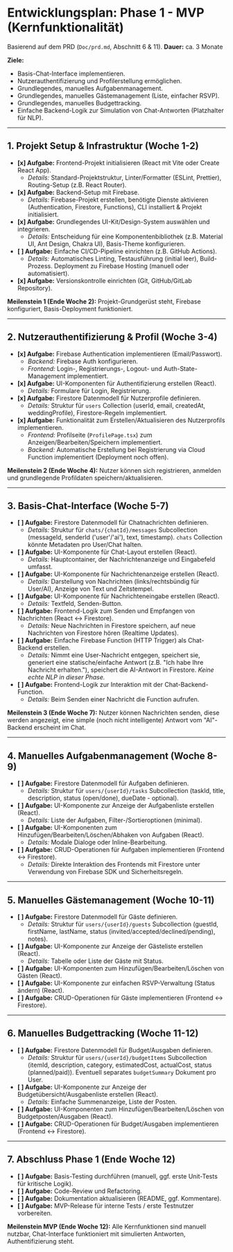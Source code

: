 # Entwicklungsplan: Phase 1 - MVP (Kernfunktionalität)

Basierend auf dem PRD (`Doc/prd.md`, Abschnitt 6 & 11).
**Dauer:** ca. 3 Monate

**Ziele:**
- Basis-Chat-Interface implementieren.
- Nutzerauthentifizierung und Profilerstellung ermöglichen.
- Grundlegendes, manuelles Aufgabenmanagement.
- Grundlegendes, manuelles Gästemanagement (Liste, einfacher RSVP).
- Grundlegendes, manuelles Budgettracking.
- Einfache Backend-Logik zur Simulation von Chat-Antworten (Platzhalter für NLP).

---

## 1. Projekt Setup & Infrastruktur (Woche 1-2)

- **[x] Aufgabe:** Frontend-Projekt initialisieren (React mit Vite oder Create React App).
    - *Details:* Standard-Projektstruktur, Linter/Formatter (ESLint, Prettier), Routing-Setup (z.B. React Router).
- **[x] Aufgabe:** Backend-Setup mit Firebase.
    - *Details:* Firebase-Projekt erstellen, benötigte Dienste aktivieren (Authentication, Firestore, Functions), CLI installiert & Projekt initialisiert.
- **[x] Aufgabe:** Grundlegendes UI-Kit/Design-System auswählen und integrieren.
    - *Details:* Entscheidung für eine Komponentenbibliothek (z.B. Material UI, Ant Design, Chakra UI), Basis-Theme konfigurieren.
- **[ ] Aufgabe:** Einfache CI/CD-Pipeline einrichten (z.B. GitHub Actions).
    - *Details:* Automatisches Linting, Testausführung (initial leer), Build-Prozess. Deployment zu Firebase Hosting (manuell oder automatisiert).
- **[x] Aufgabe:** Versionskontrolle einrichten (Git, GitHub/GitLab Repository).

**Meilenstein 1 (Ende Woche 2):** Projekt-Grundgerüst steht, Firebase konfiguriert, Basis-Deployment funktioniert.

---

## 2. Nutzerauthentifizierung & Profil (Woche 3-4)

- **[x] Aufgabe:** Firebase Authentication implementieren (Email/Passwort).
    - *Backend:* Firebase Auth konfigurieren.
    - *Frontend:* Login-, Registrierungs-, Logout- und Auth-State-Management implementiert.
- **[x] Aufgabe:** UI-Komponenten für Authentifizierung erstellen (React).
    - *Details:* Formulare für Login, Registrierung.
- **[x] Aufgabe:** Firestore Datenmodell für Nutzerprofile definieren.
    - *Details:* Struktur für `users` Collection (userId, email, createdAt, weddingProfile), Firestore-Regeln implementiert.
- **[x] Aufgabe:** Funktionalität zum Erstellen/Aktualisieren des Nutzerprofils implementieren.
    - *Frontend:* Profilseite (`ProfilePage.tsx`) zum Anzeigen/Bearbeiten/Speichern implementiert.
    - *Backend:* Automatische Erstellung bei Registrierung via Cloud Function implementiert (Deployment noch offen).

**Meilenstein 2 (Ende Woche 4):** Nutzer können sich registrieren, anmelden und grundlegende Profildaten speichern/aktualisieren.

---

## 3. Basis-Chat-Interface (Woche 5-7)

- **[ ] Aufgabe:** Firestore Datenmodell für Chatnachrichten definieren.
    - *Details:* Struktur für `chats/{chatId}/messages` Subcollection (messageId, senderId ('user'/'ai'), text, timestamp). `chats` Collection könnte Metadaten pro User/Chat halten.
- **[ ] Aufgabe:** UI-Komponente für Chat-Layout erstellen (React).
    - *Details:* Hauptcontainer, der Nachrichtenanzeige und Eingabefeld umfasst.
- **[ ] Aufgabe:** UI-Komponente für Nachrichtenanzeige erstellen (React).
    - *Details:* Darstellung von Nachrichten (links/rechtsbündig für User/AI), Anzeige von Text und Zeitstempel.
- **[ ] Aufgabe:** UI-Komponente für Nachrichteneingabe erstellen (React).
    - *Details:* Textfeld, Senden-Button.
- **[ ] Aufgabe:** Frontend-Logik zum Senden und Empfangen von Nachrichten (React <-> Firestore).
    - *Details:* Neue Nachrichten in Firestore speichern, auf neue Nachrichten von Firestore hören (Realtime Updates).
- **[ ] Aufgabe:** Einfache Firebase Function (HTTP Trigger) als Chat-Backend erstellen.
    - *Details:* Nimmt eine User-Nachricht entgegen, speichert sie, generiert eine statische/einfache Antwort (z.B. "Ich habe Ihre Nachricht erhalten."), speichert die AI-Antwort in Firestore. *Keine echte NLP in dieser Phase.*
- **[ ] Aufgabe:** Frontend-Logik zur Interaktion mit der Chat-Backend-Function.
    - *Details:* Beim Senden einer Nachricht die Function aufrufen.

**Meilenstein 3 (Ende Woche 7):** Nutzer können Nachrichten senden, diese werden angezeigt, eine simple (noch nicht intelligente) Antwort vom "AI"-Backend erscheint im Chat.

---

## 4. Manuelles Aufgabenmanagement (Woche 8-9)

- **[ ] Aufgabe:** Firestore Datenmodell für Aufgaben definieren.
    - *Details:* Struktur für `users/{userId}/tasks` Subcollection (taskId, title, description, status (open/done), dueDate - optional).
- **[ ] Aufgabe:** UI-Komponente zur Anzeige der Aufgabenliste erstellen (React).
    - *Details:* Liste der Aufgaben, Filter-/Sortieroptionen (minimal).
- **[ ] Aufgabe:** UI-Komponenten zum Hinzufügen/Bearbeiten/Löschen/Abhaken von Aufgaben (React).
    - *Details:* Modale Dialoge oder Inline-Bearbeitung.
- **[ ] Aufgabe:** CRUD-Operationen für Aufgaben implementieren (Frontend <-> Firestore).
    - *Details:* Direkte Interaktion des Frontends mit Firestore unter Verwendung von Firebase SDK und Sicherheitsregeln.

---

## 5. Manuelles Gästemanagement (Woche 10-11)

- **[ ] Aufgabe:** Firestore Datenmodell für Gäste definieren.
    - *Details:* Struktur für `users/{userId}/guests` Subcollection (guestId, firstName, lastName, status (invited/accepted/declined/pending), notes).
- **[ ] Aufgabe:** UI-Komponente zur Anzeige der Gästeliste erstellen (React).
    - *Details:* Tabelle oder Liste der Gäste mit Status.
- **[ ] Aufgabe:** UI-Komponenten zum Hinzufügen/Bearbeiten/Löschen von Gästen (React).
- **[ ] Aufgabe:** UI-Komponente zur einfachen RSVP-Verwaltung (Status ändern) (React).
- **[ ] Aufgabe:** CRUD-Operationen für Gäste implementieren (Frontend <-> Firestore).

---

## 6. Manuelles Budgettracking (Woche 11-12)

- **[ ] Aufgabe:** Firestore Datenmodell für Budget/Ausgaben definieren.
    - *Details:* Struktur für `users/{userId}/budgetItems` Subcollection (itemId, description, category, estimatedCost, actualCost, status (planned/paid)). Eventuell separates `budgetSummary` Dokument pro User.
- **[ ] Aufgabe:** UI-Komponente zur Anzeige der Budgetübersicht/Ausgabenliste erstellen (React).
    - *Details:* Einfache Summenanzeige, Liste der Posten.
- **[ ] Aufgabe:** UI-Komponenten zum Hinzufügen/Bearbeiten/Löschen von Budgetposten/Ausgaben (React).
- **[ ] Aufgabe:** CRUD-Operationen für Budget/Ausgaben implementieren (Frontend <-> Firestore).

---

## 7. Abschluss Phase 1 (Ende Woche 12)

- **[ ] Aufgabe:** Basis-Testing durchführen (manuell, ggf. erste Unit-Tests für kritische Logik).
- **[ ] Aufgabe:** Code-Review und Refactoring.
- **[ ] Aufgabe:** Dokumentation aktualisieren (README, ggf. Kommentare).
- **[ ] Aufgabe:** MVP-Release für interne Tests / erste Testnutzer vorbereiten.

**Meilenstein MVP (Ende Woche 12):** Alle Kernfunktionen sind manuell nutzbar, Chat-Interface funktioniert mit simulierten Antworten, Authentifizierung steht. 